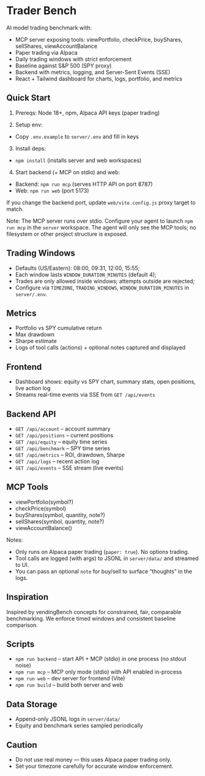 # Trader Bench

AI model trading benchmark with:
- MCP server exposing tools: viewPortfolio, checkPrice, buyShares, sellShares, viewAccountBalance
- Paper trading via Alpaca
- Daily trading windows with strict enforcement
- Baseline against S&P 500 (SPY proxy)
- Backend with metrics, logging, and Server-Sent Events (SSE)
- React + Tailwind dashboard for charts, logs, portfolio, and metrics

## Quick Start

1) Prereqs: Node 18+, npm, Alpaca API keys (paper trading)

2) Setup env:
- Copy `.env.example` to `server/.env` and fill in keys

3) Install deps:
- `npm install` (installs server and web workspaces)

4) Start backend (+ MCP on stdio) and web:
- Backend: `npm run mcp` (serves HTTP API on port 8787)
- Web: `npm run web` (port 5173)

If you change the backend port, update `web/vite.config.js` proxy target to match.

Note: The MCP server runs over stdio. Configure your agent to launch `npm run mcp` in the `server` workspace. The agent will only see the MCP tools; no filesystem or other project structure is exposed.

## Trading Windows
- Defaults (US/Eastern): 08:00, 09:31, 12:00, 15:55;
- Each window lasts `WINDOW_DURATION_MINUTES` (default 4);
- Trades are only allowed inside windows; attempts outside are rejected;
- Configure via `TIMEZONE`, `TRADING_WINDOWS`, `WINDOW_DURATION_MINUTES` in `server/.env`.

## Metrics
- Portfolio vs SPY cumulative return
- Max drawdown
- Sharpe estimate
- Logs of tool calls (actions) + optional notes captured and displayed

## Frontend
- Dashboard shows: equity vs SPY chart, summary stats, open positions, live action log
- Streams real-time events via SSE from `GET /api/events`

## Backend API
- `GET /api/account` – account summary
- `GET /api/positions` – current positions
- `GET /api/equity` – equity time series
- `GET /api/benchmark` – SPY time series
- `GET /api/metrics` – ROI, drawdown, Sharpe
- `GET /api/logs` – recent action log
- `GET /api/events` – SSE stream (live events)

## MCP Tools
- viewPortfolio(symbol?)
- checkPrice(symbol)
- buyShares(symbol, quantity, note?)
- sellShares(symbol, quantity, note?)
- viewAccountBalance()

Notes:
- Only runs on Alpaca paper trading (`paper: true`). No options trading.
- Tool calls are logged (with args) to JSONL in `server/data/` and streamed to UI.
- You can pass an optional `note` for buy/sell to surface “thoughts” in the logs.

## Inspiration
Inspired by vendingBench concepts for constrained, fair, comparable benchmarking. We enforce timed windows and consistent baseline comparison.

## Scripts
- `npm run backend` – start API + MCP (stdio) in one process (no stdout noise)
- `npm run mcp` – MCP only mode (stdio) with API enabled in-process
- `npm run web` – dev server for frontend (Vite)
- `npm run build` – build both server and web

## Data Storage
- Append-only JSONL logs in `server/data/`
- Equity and benchmark series sampled periodically

## Caution
- Do not use real money — this uses Alpaca paper trading only.
- Set your timezone carefully for accurate window enforcement.
